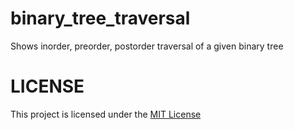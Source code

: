 # binary_tree_traversal
Shows inorder, preorder, postorder traversal of a given binary tree

# LICENSE
This project is licensed under the [MIT License](https://github.com/DemirMahmut/binary_tree_traversal/blob/main/LICENSE)
